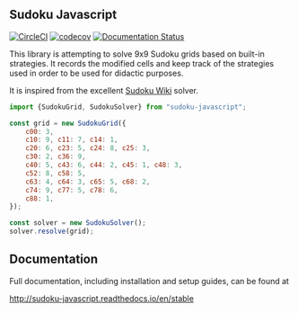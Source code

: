 ## Sudoku Javascript

[![CircleCI](https://circleci.com/gh/buddly27/sudoku-javascript.svg?style=shield)](https://circleci.com/gh/buddly27/sudoku-javascript)
[![codecov](https://codecov.io/gh/buddly27/sudoku-javascript/branch/master/graph/badge.svg)](https://codecov.io/gh/buddly27/sudoku-javascript)
[![Documentation Status](https://readthedocs.org/projects/sudoku-javascript/badge/?version=stable)](http://sudoku-javascript.readthedocs.io/en/stable)

This library is attempting to solve 9x9 Sudoku grids based on built-in
strategies. It records the modified cells and keep track of the strategies
used in order to be used for didactic purposes.

It is inspired from the excellent [Sudoku Wiki](<http://www.sudokuwiki.org/>)
solver.

```javascript
import {SudokuGrid, SudokuSolver} from "sudoku-javascript";

const grid = new SudokuGrid({
    c00: 3,
    c10: 9, c11: 7, c14: 1,
    c20: 6, c23: 5, c24: 8, c25: 3,
    c30: 2, c36: 9,
    c40: 5, c43: 6, c44: 2, c45: 1, c48: 3,
    c52: 8, c58: 5,
    c63: 4, c64: 3, c65: 5, c68: 2,
    c74: 9, c77: 5, c78: 6,
    c88: 1,
});

const solver = new SudokuSolver();
solver.resolve(grid);
```

## Documentation

Full documentation, including installation and setup guides, can be found at

http://sudoku-javascript.readthedocs.io/en/stable
